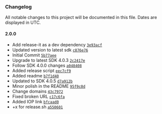 ### Changelog

All notable changes to this project will be documented in this file. Dates are displayed in UTC.

#### 2.0.0

- Add release-it as a dev dependency [`3e93acf`](https://github.com/Internet-of-People/ts-template/commit/3e93acfbb14316d025b41e2d7be6fa7722e15631)
- Updated version to latest sdk [`c876e76`](https://github.com/Internet-of-People/ts-template/commit/c876e76b3e2e8c864354e754a3f6e3f15ebe35a4)
- Initial Commit [`5b77aee`](https://github.com/Internet-of-People/ts-template/commit/5b77aeeeb26d6b961dd7feed9eac542d94c03e6b)
- Upgrade to latest SDK 4.0.3 [`2c2417e`](https://github.com/Internet-of-People/ts-template/commit/2c2417e3f4bd4f784cfb00d9e445b9d3b6f16ab0)
- Follow SDK 4.0.0 changes [`a048408`](https://github.com/Internet-of-People/ts-template/commit/a0484086889d3ed2b5c2705b8da667e4764244dc)
- Added release script [`eec7cf9`](https://github.com/Internet-of-People/ts-template/commit/eec7cf954767ce7ad75dc1b6cbc8f2e1dd87ea60)
- Added readme [`b7f1d40`](https://github.com/Internet-of-People/ts-template/commit/b7f1d40ae8eab10c700620b908cd4c4881d01ae3)
- Updated to SDK 4.0.5 [`d7a912b`](https://github.com/Internet-of-People/ts-template/commit/d7a912b0d3b21bb3a0cf329eeeca388474d46d67)
- Minor polish in the README [`95f9c0d`](https://github.com/Internet-of-People/ts-template/commit/95f9c0d8c6a916236eb5b70fe25d47b00665d814)
- Change domains [`43c7972`](https://github.com/Internet-of-People/ts-template/commit/43c7972986d4de1a528f9a027972bbc83c12805b)
- Fixed broken URL [`c17c6fa`](https://github.com/Internet-of-People/ts-template/commit/c17c6fa4905ebe2c08c223274015d819b10516c1)
- Added IOP link [`bfcaad0`](https://github.com/Internet-of-People/ts-template/commit/bfcaad0c9ceee6bba75b674a097a0b9728a5fc2f)
- +x for release.sh [`a550601`](https://github.com/Internet-of-People/ts-template/commit/a55060153f623fa80df26002f6f9b02e5793807c)
